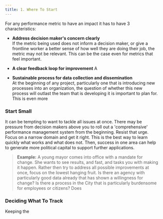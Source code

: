 ```yaml
---
title: 1. Where To Start
---
```

For any performance metric to have an impact it has to have 3 characteristics:

- **Address decision maker's concern clearly**  
If the metric being used does not inform a decision maker, or give a frontline
worker a better sense of how well they are doing their job, the metric may not
be relevant. This can be the case even for metrics that feel important.

- **A clear feedback loop for improvement**
A

- **Sustainable process for data collection and dissemination**  
At the beginning of any project, particularly one that is introducing new processes
into an organization, the question of whether this new process will outlast the team
that is developing it is important to plan for. This is even more

### Start Small
It can be tempting to want to tackle all issues at once. There may be pressure from
decision makers above you to roll out a 'comprehensive' performance management system
from the beginning. Resist that urge. Focus on a narrow domain and get it right. This
is the best way to learn quickly what works and what does not. Then, success in one area can help to generate more political capital to support further applications.

> **Example:** A young mayor comes into office with a mandate for change. She wants to
see results, and fast, and tasks you with making it happen. Rather then try to address
all possible improvements at once, focus on the lowest hanging fruit. Is there an agency
with particularly good data already that has shown a willingness for change?
Is there a process in the City that is particularly burdensome for employees or citizens?
Does

### Deciding What To Track
Keeping the
